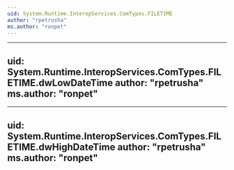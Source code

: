 ```yaml
---
uid: System.Runtime.InteropServices.ComTypes.FILETIME
author: "rpetrusha"
ms.author: "ronpet"
---
```


---
uid: System.Runtime.InteropServices.ComTypes.FILETIME.dwLowDateTime
author: "rpetrusha"
ms.author: "ronpet"
---

---
uid: System.Runtime.InteropServices.ComTypes.FILETIME.dwHighDateTime
author: "rpetrusha"
ms.author: "ronpet"
---
